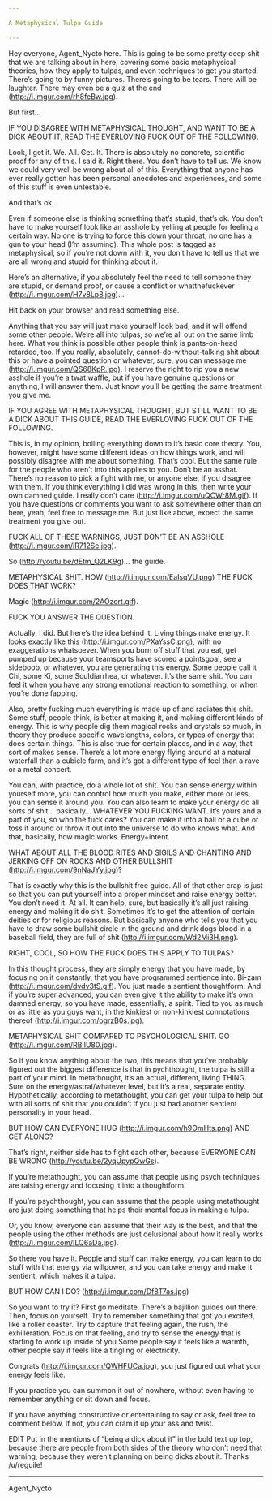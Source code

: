 ```yaml
---

A Metaphysical Tulpa Guide

---
```


Hey everyone, Agent_Nycto here. This is going to be some pretty deep shit that we are talking about in here, covering some basic metaphysical theories, how they apply to tulpas, and even techniques to get you started. There’s going to by funny pictures. There’s going to be tears. There will be laughter. There may even be a quiz at the end (http://i.imgur.com/rh8feBw.jpg).

But first…

IF YOU DISAGREE WITH METAPHYSICAL THOUGHT, AND WANT TO BE A DICK ABOUT IT, READ THE EVERLOVING FUCK OUT OF THE FOLLOWING.

Look, I get it. We. All. Get. It. There is absolutely no concrete, scientific proof for any of this. I said it. Right there. You don’t have to tell us. We know we could very well be wrong about all of this. Everything that anyone has ever really gotten has been personal anecdotes and experiences, and some of this stuff is even untestable.

And that’s ok.

Even if someone else is thinking something that’s stupid, that’s ok. You don’t have to make yourself look like an asshole by yelling at people for feeling a certain way. No one is trying to force this down your throat, no one has a gun to your head (I’m assuming). This whole post is tagged as metaphysical, so if you’re not down with it, you don’t have to tell us that we are all wrong and stupid for thinking about it.

Here’s an alternative, if you absolutely feel the need to tell someone they are stupid, or demand proof, or cause a conflict or whatthefuckever (http://i.imgur.com/H7v8Lp8.jpg)…

Hit back on your browser and read something else.

Anything that you say will just make yourself look bad, and it will offend some other people. We’re all into tulpas, so we’re all out on the same limb here. What you think is possible other people think is pants-on-head retarded, too. If you really, absolutely, cannot-do-without-talking shit about this or have a pointed question or whatever, sure, you can message me (http://i.imgur.com/QS68KpR.jpg). I reserve the right to rip you a new asshole if you’re a twat waffle, but if you have genuine questions or anything, I will answer them. Just know you’ll be getting the same treatment you give me.

IF YOU AGREE WITH METAPHYSICAL THOUGHT, BUT STILL WANT TO BE A DICK ABOUT THIS GUIDE, READ THE EVERLOVING FUCK OUT OF THE FOLLOWING.

This is, in my opinion, boiling everything down to it’s basic core theory. You, however, might have some different ideas on how things work, and will possibly disagree with me about something. That’s cool. But the same rule for the people who aren’t into this applies to you. Don’t be an asshat. There’s no reason to pick a fight with me, or anyone else, if you disagree with them. If you think everything I did was wrong in this, then write your own damned guide. I really don’t care (http://i.imgur.com/uQCWr8M.gif). If you have questions or comments you want to ask somewhere other than on here, yeah, feel free to message me. But just like above, expect the same treatment you give out.

FUCK ALL OF THESE WARNINGS, JUST DON’T BE AN ASSHOLE (http://i.imgur.com/iR712Se.jpg).

So (http://youtu.be/dEtm_Q2LK9g)… the guide.

METAPHYSICAL SHIT. HOW (http://i.imgur.com/EaIsqVU.png) THE FUCK DOES THAT WORK?

Magic (http://i.imgur.com/2AOzort.gif).

FUCK YOU ANSWER THE QUESTION.

Actually, I did. But here’s the idea behind it. Living things make energy. It looks exactly like this (http://i.imgur.com/PXaYssC.png), with no exaggerations whatsoever. When you burn off stuff that you eat, get pumped up because your teamsports have scored a pointsgoal, see a sideboob, or whatever, you are generating this energy. Some people call it Chi, some Ki, some Souldiarrhea, or whatever. It’s the same shit. You can feel it when you have any strong emotional reaction to something, or when you’re done fapping.

Also, pretty fucking much everything is made up of and radiates this shit. Some stuff, people think, is better at making it, and making different kinds of energy. This is why people dig them magical rocks and crystals so much, in theory they produce specific wavelengths, colors, or types of energy that does certain things. This is also true for certain places, and in a way, that sort of makes sense. There’s a lot more energy flying around at a natural waterfall than a cubicle farm, and it’s got a different type of feel than a rave or a metal concert.

You can, with practice, do a whole lot of shit. You can sense energy within yourself more, you can control how much you make, either more or less, you can sense it around you. You can also learn to make your energy do all sorts of shit… basically… WHATEVER YOU FUCKING WANT. It’s yours and a part of you, so who the fuck cares? You can make it into a ball or a cube or toss it around or throw it out into the universe to do who knows what. And that, basically, how magic works. Energy+intent.

WHAT ABOUT ALL THE BLOOD RITES AND SIGILS AND CHANTING AND JERKING OFF ON ROCKS AND OTHER BULLSHIT (http://i.imgur.com/9nNaJYy.jpg)?

That is exactly why this is the bullshit free guide. All of that other crap is just so that you can put yourself into a proper mindset and raise energy better. You don’t need it. At all. It can help, sure, but basically it’s all just raising energy and making it do shit. Sometimes it’s to get the attention of certain deities or for religious reasons. But basically anyone who tells you that you have to draw some bullshit circle in the ground and drink dogs blood in a baseball field, they are full of shit (http://i.imgur.com/Wd2Mi3H.png).

RIGHT, COOL, SO HOW THE FUCK DOES THIS APPLY TO TULPAS?

In this thought process, they are simply energy that you have made, by focusing on it constantly, that you have programmed sentience into. Bi-zam (http://i.imgur.com/dvdv3tS.gif). You just made a sentient thoughtform.
And if you’re super advanced, you can even give it the ability to make it’s own damned energy, so you have made, essentially, a spirit. Tied to you as much or as little as you guys want, in the kinkiest or non-kinkiest connotations thereof (http://i.imgur.com/ogrzB0s.jpg).

METAPHYSICAL SHIT COMPARED TO PSYCHOLOGICAL SHIT. GO (http://i.imgur.com/RBlIU80.jpg).

So if you know anything about the two, this means that you’ve probably figured out the biggest difference is that in pychthought, the tulpa is still a part of your mind. In metathought, it’s an actual, different, living THING. Sure on the energy/astral/whatever level, but it’s a real, separate entity. Hypothetically, according to metathought, you can get your tulpa to help out with all sorts of shit that you couldn’t if you just had another sentient personality in your head.

BUT HOW CAN EVERYONE HUG (http://i.imgur.com/h9OmHts.png) AND GET ALONG?

That’s right, neither side has to fight each other, because EVERYONE CAN BE WRONG (http://youtu.be/2yqUpypQwGs).

If you’re metathought, you can assume that people using psych techniques are raising energy and focusing it into a thoughtform.

If you’re psychthought, you can assume that the people using metathought are just doing something that helps their mental focus in making a tulpa.

Or, you know, everyone can assume that their way is the best, and that the people using the other methods are just delusional about how it really works (http://i.imgur.com/ILQ6aDa.jpg).

So there you have it. People and stuff can make energy, you can learn to do stuff with that energy via willpower, and you can take energy and make it sentient, which makes it a tulpa.

BUT HOW CAN I DO? (http://i.imgur.com/Df8T7as.jpg)

So you want to try it? First go meditate. There’s a bajillion guides out there. Then, focus on yourself. Try to remember something that got you excited, like a roller coaster. Try to capture that feeling again, the rush, the exhilleration. Focus on that feeling, and try to sense the energy that is starting to work up inside of you.Some people say it feels like a warmth, other people say it feels like a tingling or electricity.

Congrats (http://i.imgur.com/QWHFUCa.jpg), you just figured out what your energy feels like.

If you practice you can summon it out of nowhere, without even having to remember anything or sit down and focus.

If you have anything constructive or entertaining to say or ask, feel free to comment below. If not, you can cram it up your ass and twist.

EDIT Put in the mentions of “being a dick about it” in the bold text up top, because there are people from both sides of the theory who don’t need that warning, because they weren’t planning on being dicks about it. Thanks /u/reguile!

---

Agent_Nycto
